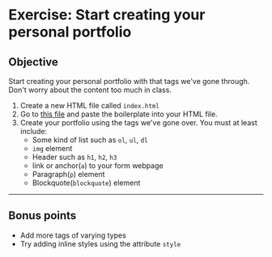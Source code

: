 # Exercise: Start creating your personal portfolio

## Objective

Start creating your personal portfolio with that tags we've gone through. Don't worry about the content too much in class.

1. Create a new HTML file called `index.html`
1. Go to [this file](https://github.com/Chelsea-Dover/front-end-101/blob/master/HTML/boilerplate.html) and paste the boilerplate into your HTML file.
1. Create your portfolio using the tags we've gone over. You must at least include:
    - Some kind of list such as `ol`, `ul`, `dl`
    - `img` element
    - Header such as `h1`, `h2`, `h3`
    - link or anchor(`a`) to your form webpage
    - Paragraph(`p`) element
    - Blockquote(`blockquote`) element

------

## Bonus points

- Add more tags of varying types
- Try adding inline styles using the attribute `style`
